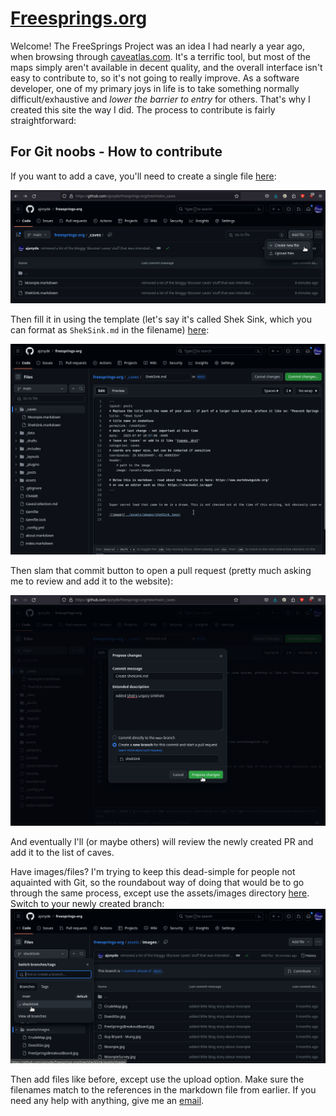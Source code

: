 # [Freesprings.org](https://freesprings.org/)

Welcome! The FreeSprings Project was an idea I had nearly a year ago, when browsing through [caveatlas.com](http://www.caveatlas.com/). It's a terrific tool, but most of the maps simply aren't available in decent quality, and the overall interface isn't easy to contribute to, so it's not going to really improve. As a software developer, one of my primary joys in life is to take something normally difficult/exhaustive and _lower the barrier to entry_ for others. That's why I created this site the way I did. The process to contribute is fairly straightforward:

## For Git noobs - How to contribute

If you want to add a cave, you'll need to create a single file [here](https://github.com/ajsnyde/freesprings-org/tree/main/_caves):

![image](/assets/images/addCave.png)

Then fill it in using the template (let's say it's called Shek Sink, which you can format as `ShekSink.md` in the filename) [here](https://github.com/ajsnyde/freesprings-org/blob/main/_drafts/ShekSink.md?plain=1):

![image](/assets/images/addCave2.png)

Then slam that commit button to open a pull request (pretty much asking me to review and add it to the website):

![image](/assets/images/addCave3.png)

And eventually I'll (or maybe others) will review the newly created PR and add it to the list of caves.

Have images/files? I'm trying to keep this dead-simple for people not aquainted with Git, so the roundabout way of doing that would be to go through the same process, except use the assets/images directory [here](https://github.com/ajsnyde/freesprings-org/tree/main/assets/images). Switch to your newly created branch:
![image](/assets/images/addCave4.png)

Then add files like before, except use the upload option. Make sure the filenames match to the references in the markdown file from earlier. If you need any help with anything, give me an [email](mailto:addison@addisonsnyder.com?subject=FreeSpingsUploadQuestion).
